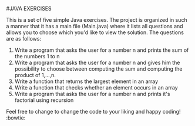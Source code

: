 #JAVA EXERCISES

This is a set of five simple Java exercises. The project is organized in such a manner that it has a main file (Main.java) where it lists all questions and allows you to choose which you'd like to view the solution.
The questions are as follows:
1. Write a program that asks the user for a number n and prints the sum of the numbers 1 to n
2. Write a program that asks the user for a number n and gives him the possibility to choose between computing the sum and computing the product of 1,…,n.
3. Write a function that returns the largest element in an array
4. Write a function that checks whether an element occurs in an array
5. Write a program that asks the user for a number n and prints it's factorial using recursion

Feel free to change to change the code to your liking and happy coding! :bowtie: